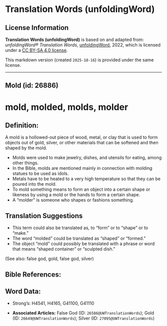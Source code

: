 # Translation Words (unfoldingWord)

## License Information

**Translation Words (unfoldingWord)** is based on and adapted from: _unfoldingWord® Translation Words_, [unfoldingWord](https://unfoldingword.org/utw), 2022, which is licensed under a [CC BY-SA 4.0 license](https://creativecommons.org/licenses/by-sa/4.0/legalcode.en).

This markdown version (created `2025-10-16`) is provided under the same license.



--------------------------------

## Mold (id: 26886)

mold, molded, molds, molder
===========================

Definition:
-----------

A mold is a hollowed\-out piece of wood, metal, or clay that is used to form objects out of gold, silver, or other materials that can be softened and then shaped by the mold.

* Molds were used to make jewelry, dishes, and utensils for eating, among other things.
* In the Bible, molds are mentioned mainly in connection with molding statues to be used as idols.
* Metals have to be heated to a very high temperature so that they can be poured into the mold.
* To mold something means to form an object into a certain shape or likeness by using a mold or the hands to form a certain shape.
* A “molder” is someone who shapes or fashions something.

Translation Suggestions
-----------------------

* This term could also be translated as, to “form” or to “shape” or to “make.”
* The word “molded” could be translated as “shaped” or “formed.”
* The object “mold” could possibly be translated with a phrase or word that means “shaped container” or “sculpted dish.”

(See also: false god, gold, false god, silver)

Bible References:
-----------------

Word Data:
----------

* Strong’s: H4541, H4165, G41100, G41110

* **Associated Articles:** False God (ID: `26586@UWTranslationWords`); Gold (ID: `26649@UWTranslationWords`); Silver (ID: `27095@UWTranslationWords`)


